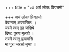 +++
title = "०७ अयं लोकः प्रियतमो"

+++
अयं लोकः प्रियतमो  
देवानाम् अपराजितः ।  
यस्मै त्वम् इह जज्ञिषे  
दिष्टः पुरुष मृत्यवे ।  
तस्मै त्वानु ह्वयामसि  
मा पुरा जरसो मृथाः ॥